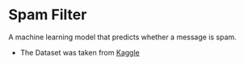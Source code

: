 # Spam Filter
A machine learning model that predicts whether a message is spam.
* The Dataset was taken from [Kaggle](https://www.kaggle.com/datasets/uciml/sms-spam-collection-dataset)
